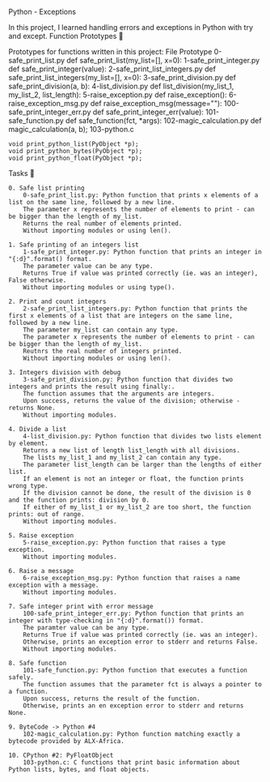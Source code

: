 Python - Exceptions

In this project, I learned handling errors and exceptions in Python with try and except.
Function Prototypes 💾

Prototypes for functions written in this project:
File 	Prototype
0-safe_print_list.py 	def safe_print_list(my_list=[], x=0):
1-safe_print_integer.py 	def safe_print_integer(value):
2-safe_print_list_integers.py 	def safe_print_list_integers(my_list=[], x=0):
3-safe_print_division.py 	def safe_print_division(a, b):
4-list_division.py 	def list_division(my_list_1, my_list_2, list_length):
5-raise_exception.py 	def raise_exception():
6-raise_exception_msg.py 	def raise_exception_msg(message=""):
100-safe_print_integer_err.py 	def safe_print_integer_err(value):
101-safe_function.py 	def safe_function(fct, *args):
102-magic_calculation.py 	def magic_calculation(a, b);
103-python.c 	

    void print_python_list(PyObject *p);
    void print_python_bytes(PyObject *p);
    void print_python_float(PyObject *p);

Tasks 📃

    0. Safe list printing
        0-safe_print_list.py: Python function that prints x elements of a list on the same line, followed by a new line.
        The parameter x represents the number of elements to print - can be bigger than the length of my_list.
        Returns the real number of elements printed.
        Without importing modules or using len().

    1. Safe printing of an integers list
        1-safe_print_integer.py: Python function that prints an integer in "{:d}".format() format.
        The parameter value can be any type.
        Returns True if value was printed correctly (ie. was an integer), False otherwise.
        Without importing modules or using type().

    2. Print and count integers
        2-safe_print_list_integers.py: Python function that prints the first x elements of a list that are integers on the same line, followed by a new line.
        The parameter my_list can contain any type.
        The parameter x represents the number of elements to print - can be bigger than the length of my_list.
        Reutnrs the real number of integers printed.
        Without importing modules or using len().

    3. Integers division with debug
        3-safe_print_division.py: Python function that divides two integers and prints the result using finally:.
        The function assumes that the arguments are integers.
        Upon success, returns the value of the division; otherwise - returns None.
        Without importing modules.

    4. Divide a list
        4-list_division.py: Python function that divides two lists element by element.
        Returns a new list of length list_length with all divisions.
        The lists my_list_1 and my_list_2 can contain any type.
        The parameter list_length can be larger than the lengths of either list.
        If an element is not an integer or float, the function prints wrong type.
        If the division cannot be done, the result of the division is 0 and the function prints: division by 0.
        If either of my_list_1 or my_list_2 are too short, the function prints: out of range.
        Without importing modules.

    5. Raise exception
        5-raise_exception.py: Python function that raises a type exception.
        Without importing modules.

    6. Raise a message
        6-raise_exception_msg.py: Python function that raises a name exception with a message.
        Without importing modules.

    7. Safe integer print with error message
        100-safe_print_integer_err.py: Python function that prints an integer with type-checking in "{:d}".format()) format.
        The paramter value can be any type.
        Returns True if value was printed correctly (ie. was an integer).
        Otherwise, prints an exception error to stderr and returns False.
        Without importing modules.

    8. Safe function
        101-safe_function.py: Python function that executes a function safely.
        The function assumes that the parameter fct is always a pointer to a function.
        Upon success, returns the result of the function.
        Otherwise, prints an en exception error to stderr and returns None.

    9. ByteCode -> Python #4
        102-magic_calculation.py: Python function matching exactly a bytecode provided by ALX-Africa.

    10. CPython #2: PyFloatObject
        103-python.c: C functions that print basic information about Python lists, bytes, and float objects.

